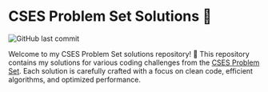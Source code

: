 # CSES Problem Set Solutions 🚀


![GitHub last commit](https://img.shields.io/github/last-commit/Saiful-cu/Problem-Solving-CSES-Platform)

Welcome to my CSES Problem Set solutions repository! 🎯 This repository contains my solutions for various coding challenges from the [CSES Problem Set](https://cses.fi/problemset/). Each solution is carefully crafted with a focus on clean code, efficient algorithms, and optimized performance.

